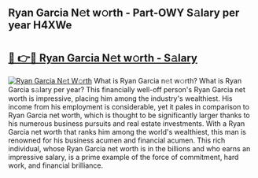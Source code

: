 ## Ryan Garcia N𝚎t w𝚘rth - Part-OWY S𝚊lary per year H4XWe

# <h2><a href="http://gc0flt6.nevu.top/?p=Ryan+Garcia">🔗 👉🔴 Ryan Garcia N𝚎t w𝚘rth - S𝚊lary</a></h2>

[![Ryan Garcia N𝚎t W𝚘rth](https://i.imgur.com/Oavwk0R.jpeg)](http://gc0flt6.nevu.top/?p=Ryan+Garcia)
What is Ryan Garcia n𝚎t w𝚘rth? What is Ryan Garcia s𝚊lary per year?
This financially well-off person's Ryan Garcia net worth is impressive, placing him among the industry's wealthiest. His income from his employment is considerable, yet it pales in comparison to Ryan Garcia net worth, which is thought to be significantly larger thanks to his numerous business pursuits and real estate investments. With a Ryan Garcia net worth that ranks him among the world's wealthiest, this man is renowned for his business acumen and financial acumen. This rich individual, whose Ryan Garcia net worth is in the billions and who earns an impressive salary, is a prime example of the force of commitment, hard work, and financial brilliance.
